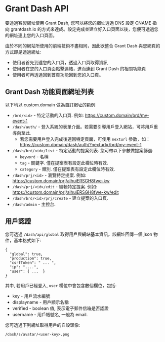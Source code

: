 # Grant Dash API

要透過客製網址使用 Grant Dash, 您可以將您的網址透過 DNS 設定 CNAME 指向 grantdash.io 的方式來達成。設定完成並建立好入口頁面以後，您便可透過您的網址連上您的入口頁面。

由於不同的網站所使用的前端技術不盡相同，因此欲整合 Grant Dash 與您網頁的方式即是透過網址:

 * 使用者首先到達您的入口頁，透過入口頁取得資訊
 * 使用者在您的入口頁面點擊連結，進而連到 Grant Dash 的相關功能頁
 * 使用者可再透過回到首頁功能回到您的入口頁。


## Grant Dash 功能頁面網址列表

以下均以 custom.domain 做為自訂網址的範例

 * `/brd/<id>`                 - 特定活動的入口頁. 例如: https://custom.domain/brd/my-event-1
 * `/dash/auth/`               - 登入系統的表單介面。若需要引導用戶登入網站，可將用戶重導向至此.
   - 若您需要用戶登入完成後連回特定頁面，可使用 `nexturl` 參數，如：
     https://custom.domain/dash/auth/?nexturl=/brd/my-event-1
 * `/dash/brd/<id>/list`       - 特定活動的提案列表. 您可帶以下參數做提案篩選:
   - `keyword`                 - 名稱
   - `tag`                     - 關鍵字. 僅在提案表有設定此欄位時有效.
   - `category`                - 類別. 僅在提案表有設定此欄位時有效.
 * `/dash/prj/<id>`            - 瀏覽特定提案. 例如: https://custom.domain/prj/alhuiERSGH8fwe-kw
 * `/dash/prj/<id>/edit`       - 編輯特定提案. 例如: https://custom.domain/prj/alhuiERSGH8fwe-kw/edit
 * `/dash/brd/<id>/prj/create` - 建立提案的入口頁.
 * `/dash/admin`               - 主控台.


## 用戶認證

您可透過 `/dash/api/global` 取得用戶與網站基本資訊。該網址回傳一個 json 物件，基本格式如下:

    {
      "global": true,
      "production": true,
      "csrfToken": " ... ",
      "ip": "....",
      "user": { ...  }
    }

其中, 若用戶已經登入, `user` 欄位中會包含數個欄位，包括:

 * key - 用戶流水編號
 * displayname - 用戶顯示名稱
 * verified - boolean 值, 表示電子郵件信箱是否認證
 * username - 用戶帳號名, 一般為 email.

您可透過下列網址取得用戶的自設頭像:

    /dash/s/avatar/<user-key>.png


